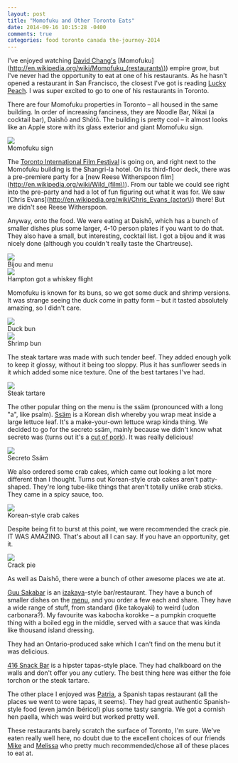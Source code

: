 ```yaml
---
layout: post
title: "Momofuku and Other Toronto Eats"
date: 2014-09-16 10:15:28 -0400
comments: true
categories: food toronto canada the-journey-2014
---
```


I've enjoyed watching [David Chang's](http://en.wikipedia.org/wiki/David_Chang) [Momofuku](http://en.wikipedia.org/wiki/Momofuku_(restaurants\)) empire grow, but I've never had the opportunity to eat at one of his restaurants. As he hasn't opened a restaurant in San Francisco, the closest I've got is reading [Lucky Peach](http://lky.ph/). I was super excited to go to one of his restaurants in Toronto.

There are four Momofuku properties in Toronto – all housed in the same building. In order of increasing fanciness, they are Noodle Bar, Nikai (a cocktail bar), Daishō and Shōtō. The building is pretty cool – it almost looks like an Apple store with its glass exterior and giant Momofuku sign.

<div class="img">
  <a href="{{ root_url }}/images/the-journey/toronto/daisho/momofuku.jpg">
    <img src="/images/the-journey/toronto/daisho/momofuku.jpg">
  </a>
  <div class="alt">Momofuku sign</div>
</div>

The [Toronto International Film Festival](http://en.wikipedia.org/wiki/Toronto_International_Film_Festival) is going on, and right next to the Momofuku building is the Shangri-la hotel. On its third-floor deck, there was a pre-premiere party for a [new Reese Witherspoon film](http://en.wikipedia.org/wiki/Wild_(film\)). From our table we could see right into the pre-party and had a lot of fun figuring out what it was for. We saw [Chris Evans](http://en.wikipedia.org/wiki/Chris_Evans_(actor\)) there! But we didn't see Reese Witherspoon.

Anyway, onto the food. We were eating at Daishō, which has a bunch of smaller dishes plus some larger, 4-10 person plates if you want to do that. They also have a small, but interesting, cocktail list. I got a bijou and it was nicely done (although you couldn't really taste the Chartreuse).

<div class="img">
  <a href="{{ root_url }}/images/the-journey/toronto/daisho/cocktail.jpg">
    <img src="/images/the-journey/toronto/daisho/cocktail.jpg">
  </a>
  <div class="alt">Bijou and menu</div>
</div>

<div class="img">
  <a href="{{ root_url }}/images/the-journey/toronto/daisho/whiskey-flight.jpg">
    <img src="/images/the-journey/toronto/daisho/whiskey-flight.jpg">
  </a>
  <div class="alt">Hampton got a whiskey flight</div>
</div>

Momofuku is known for its buns, so we got some duck and shrimp versions. It was strange seeing the duck come in patty form – but it tasted absolutely amazing, so I didn't care. 

<div class="img">
  <a href="{{ root_url }}/images/the-journey/toronto/daisho/duck-bun.jpg">
    <img src="/images/the-journey/toronto/daisho/duck-bun.jpg">
  </a>
  <div class="alt">Duck bun</div>
</div>

<div class="img">
  <a href="{{ root_url }}/images/the-journey/toronto/daisho/shrimp-bun.jpg">
    <img src="/images/the-journey/toronto/daisho/shrimp-bun.jpg">
  </a>
  <div class="alt">Shrimp bun</div>
</div>

The steak tartare was made with such tender beef. They added enough yolk to keep it glossy, without it being too sloppy. Plus it has sunflower seeds in it which added some nice texture. One of the best tartares I've had.

<div class="img">
  <a href="{{ root_url }}/images/the-journey/toronto/daisho/tartare.jpg">
    <img src="/images/the-journey/toronto/daisho/tartare.jpg">
  </a>
  <div class="alt">Steak tartare</div>
</div>

The other popular thing on the menu is the ssäm (pronounced with a long "a", like psalm). [Ssäm](http://en.wikipedia.org/wiki/Ssam) is a Korean dish whereby you wrap meat inside a large lettuce leaf. It's a make-your-own lettuce wrap kinda thing. We decided to go for the secreto ssäm, mainly because we didn't know what secreto was (turns out it's a [cut of pork](http://en.wikipedia.org/wiki/Black_Iberian_pig)). It was really delicious!

<div class="img">
  <a href="{{ root_url }}/images/the-journey/toronto/daisho/ssam.jpg">
    <img src="/images/the-journey/toronto/daisho/ssam.jpg">
  </a>
  <div class="alt">Secreto Ssäm</div>
</div>

We also ordered some crab cakes, which came out looking a lot more different than I thought. Turns out Korean-style crab cakes aren't patty-shaped. They're long tube-like things that aren't totally unlike crab sticks. They came in a spicy sauce, too.

<div class="img">
  <a href="{{ root_url }}/images/the-journey/toronto/daisho/crab-cakes.jpg">
    <img src="/images/the-journey/toronto/daisho/crab-cakes.jpg">
  </a>
  <div class="alt">Korean-style crab cakes</div>
</div>

Despite being fit to burst at this point, we were recommended the crack pie. IT WAS AMAZING. That's about all I can say. If you have an opportunity, get it.

<div class="img">
  <a href="{{ root_url }}/images/the-journey/toronto/daisho/crack-pie.jpg">
    <img src="/images/the-journey/toronto/daisho/crack-pie.jpg">
  </a>
  <div class="alt">Crack pie</div>
</div>

As well as Daishō, there were a bunch of other awesome places we ate at.

[Guu Sakabar](http://guu-izakaya.com/sakabar) is an [izakaya](http://en.wikipedia.org/wiki/Izakaya)-style bar/restaurant. They have a bunch of smaller dishes on the [menu](http://guu-izakaya.com/docs/sakabar_menu1.pdf), and you order a few each and share. They have a wide range of stuff, from standard (like takoyaki) to weird (udon carbonara?). My favourite was kabocha korokke – a pumpkin croquette thing with a boiled egg in the middle, served with a sauce that was kinda like thousand island dressing.

They had an Ontario-produced sake which I can't find on the menu but it was delicious. 

[416 Snack Bar](http://416snackbar.wordpress.com/) is a hipster tapas-style place. They had chalkboard on the walls and don't offer you any cutlery. The best thing here was either the foie torchon or the steak tartare.

The other place I enjoyed was [Patria](http://patriatoronto.com/), a Spanish tapas restaurant (all the places we went to were tapas, it seems). They had great authentic Spanish-style food (even jamón Ibérico!) plus some tasty sangria. We got a cornish hen paella, which was weird but worked pretty well.

These restaurants barely scratch the surface of Toronto, I'm sure. We've eaten really well here, no doubt due to the excellent choices of our friends [Mike](http://twitter.com/mferrier) and [Melissa](http://twitter.com/melissaiscool) who pretty much recommended/chose all of these places to eat at.